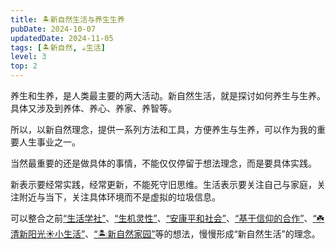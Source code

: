 ```yaml
---
title: 🏝新自然生活与养生生养
pubDate: 2024-10-07
updatedDate: 2024-11-05
tags: [🏝新自然, ☕生活]
level: 3
top: 2
---
```


养生和生养，是人类最主要的两大活动。新自然生活，就是探讨如何养生与生养。具体又涉及到养体、养心、养家、养智等。

所以，以新自然理念，提供一系列方法和工具，方便养生与生养，可以作为我的重要人生事业之一。

当然最重要的还是做具体的事情，不能仅仅停留于想法理念，而是要具体实践。

新表示要经常实践，经常更新，不能死守旧思维。生活表示要关注自己与家庭，关注附近与当下，关注具体环境而不是虚拟的垃圾信息。

可以整合之前[“生活学社”](/xyy/20241002b)、[“生机灵性”](/xyy/20240921b)、[“安康平和社会”](/xyy/20240905)、[“基于信仰的合作”](/xyy/20240830)、[“☘️清新阳光☀️小生活”](/xyy/20240824)、[“🏝新自然家园”](/xyy/20240708a)等的想法，慢慢形成“新自然生活”的理念。
